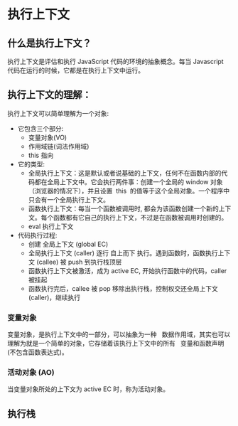 # 执行上下文

## 什么是执行上下文？

执行上下文是评估和执行 JavaScript 代码的环境的抽象概念。每当 Javascript 代码在运行的时候，它都是在执行上下文中运行。

## 执行上下文的理解：

执行上下文可以简单理解为一个对象:

- 它包含三个部分:
  - 变量对象(VO)
  - 作用域链(词法作用域)
  - this 指向
- 它的类型:
  - 全局执行上下文：这是默认或者说基础的上下文，任何不在函数内部的代码都在全局上下文中。它会执行两件事：创建一个全局的 window 对象（浏览器的情况下），并且设置  this  的值等于这个全局对象。一个程序中只会有一个全局执行上下文。
  - 函数执行上下文：每当一个函数被调用时, 都会为该函数创建一个新的上下文。每个函数都有它自己的执行上下文，不过是在函数被调用时创建的。
  - eval 执行上下文
- 代码执行过程:
  - 创建 全局上下文 (global EC)
  - 全局执行上下文 (caller) 逐行 自上而下 执行。遇到函数时，函数执行上下文 (callee) 被 push 到执行栈顶层
  - 函数执行上下文被激活，成为 active EC, 开始执行函数中的代码，caller 被挂起
  - 函数执行完后，callee 被 pop 移除出执行栈，控制权交还全局上下文 (caller)，继续执行

### 变量对象

变量对象，是执行上下文中的一部分，可以抽象为一种   数据作用域，其实也可以理解为就是一个简单的对象，它存储着该执行上下文中的所有   变量和函数声明(不包含函数表达式)。

### 活动对象 (AO)

当变量对象所处的上下文为 active EC 时，称为活动对象。

## 执行栈
